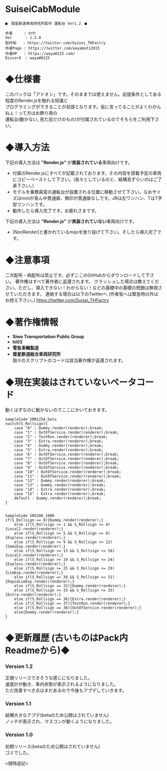 # SuiseiCabModule
    ■　彗星鉄道車両研究所製作 運転台 Ver1.2　■

    作者     : わや
    Ver      : 1.2.0
    製作垢   : https://twitter.com/Suisei_THFactry
    作者Page : https://twitter.com/wayamoti2015
    作者HP   : https://waya0125.com/
    Discord  : waya#0125

# ◆仕様書
このパックは「アドオン」です。そのままでは使えません。前提条件としてある程度のRender.jsを触れる知識と  
プログラミングができることが前提となります。仮に言ってることがよくわかんねぇ！って方はお飾り用の  
運転台(動かない, 見た目だけのもの)が付属されているのでそちらをご利用下さい。

# ◆導入方法
下記の導入方法は **"Render.js"** が**実装されている**車両向けです。
* 付属のRender.jsにすべてが記載されております。その内容を搭載予定の車両にコピーペーストして下さい。(長々としているのと、結構見ずらいのはご了承下さい。)
* モデルを乗務員室の運転台が設置される位置に移動させて下さい。なおサイズはminiが真ん中貫通扉、無印が貫通扉なしです。JRは左ワンハン、TはT字型ワンハンです。
* 動作したら導入完了です。お疲れさまです。  

下記の導入方法は **"Render.js"** が**実装されていない**車両向けです。
* [NonRender]と書かれているmqoを放り投げて下さい。そしたら導入完了です。

# ◆注意事項
二次配布・再配布は禁止です。必ずここのGitHubからダウンロードして下さい。
著作権はすべて著作者に返還されます。
クラッシュした場合は教えてください。ただし、導入できない！わからない！などの基礎中の基礎の問題は無視させていただきます。
連絡する場合は以下のTwitterへ (作者垢へは緊急時以外はお控え下さい。)
https://twitter.com/Suisei_THFactry

# ◆著作権情報
* **Siwo Transportation Public Group**
* **hi03**
* **雪急車輌製造**
* **彗星鉄道総合車両研究所**  
個々のスクリプトのコードは該当著作権が返還されます。

# ◆現在実装はされていないベータコード
動くはずなのに動かないのでここにかいておきます。
```
SampleCode SRN125A_beta
switch(S_Rollsign){
    case "0" : Dummy.render(renderer);break;
    case "1" : OutOfService.render(renderer);break;
    case "2" : TestRun.render(renderer);break;
    case "3" : Extra.render(renderer);break;
    case "4" : Dummy.render(renderer);break;
    case "5" : Extra.render(renderer);break;
    case "6" : OutOfService.render(renderer);break;
    case "7" : OutOfService.render(renderer);break;
    case "8" : OutOfService.render(renderer);break;
    case "9" : OutOfService.render(renderer);break;
    case "10" : OutOfService.render(renderer);break;
    case "11" : OutOfService.render(renderer);break;
    case "12" : Dummy.render(renderer);break;
    case "13" : Dummy.render(renderer);break;
    case "14" : Extra.render(renderer);break;
    case "15" : Extra.render(renderer);break;
    default : Dummy.render(renderer);break;
}


SampleCode SR6200_1000
if(S_Rollsign == 0){Dummy.render(renderer);}
    else if(S_Rollsign >= 1 && S_Rollsign <= 4){Local2.render(renderer);}
    else if(S_Rollsign >= 5 && S_Rollsign <= 8){Expless.render(renderer);}
    else if(S_Rollsign >= 9 && S_Rollsign <= 12){SemiExp.render(renderer);}
    else if(S_Rollsign >= 13 && S_Rollsign <= 18){Local2.render(renderer);}
    else if(S_Rollsign >= 19 && S_Rollsign <= 24){Expless.render(renderer);}
    else if(S_Rollsign >= 25 && S_Rollsign <= 29){LimExp.render(renderer);}
    else if(S_Rollsign == 30 && S_Rollsign == 31){RapidLimExp.render(renderer);}
    else if(S_Rollsign == 32){Dummy.render(renderer);}
    else if(S_Rollsign >= 33 && S_Rollsign <= 35){Extra.render(renderer);}
    else if(S_Rollsign == 36){Extra.render(renderer);}
    else if(S_Rollsign == 37){TestRun.render(renderer);}
    else if(S_Rollsign == 38){OutOfService.render(renderer);}
    else{Dummy.render(renderer);}
}
```

# ◆更新履歴 (古いものはPack内Readmeから)◆  
### Version 1.2
正規リリースできそうな感じになりました。  
速度計が動き、車内状態が表示されるようになりました。  
ただ改善すべき点はまだあるので今後もアプデしていきます。

### Version 1.1
結構大きなアプデ(betaのため公開はされていません)  
ノッチが表示され、マスコンが動くようになりました。

### Version 1.0
初期リリース(betaのため公開はされていません)  
ゴミでした。

<随時追記>